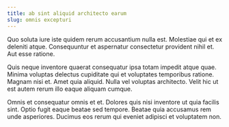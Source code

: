 ```yaml
---
title: ab sint aliquid architecto earum
slug: omnis excepturi
---
```


Quo soluta iure iste quidem rerum accusantium nulla est. Molestiae qui et ex deleniti atque. Consequuntur et aspernatur consectetur provident nihil et. Aut esse ratione.

Quis neque inventore quaerat consequatur ipsa totam impedit atque quae. Minima voluptas delectus cupiditate qui et voluptates temporibus ratione. Magnam nisi et. Amet quia aliquid. Nulla vel voluptas architecto. Velit hic ut est autem rerum illo eaque aliquam cumque.

Omnis et consequatur omnis et et. Dolores quis nisi inventore ut quia facilis sint. Optio fugit eaque beatae sed tempore. Beatae quia accusamus rem unde asperiores. Ducimus eos rerum qui eveniet adipisci et voluptatem non.
